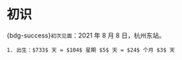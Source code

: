 # 初识

{bdg-success}`初次见面`：2021 年 8 月 8 日，杭州东站。

```{topic} 年轮
1. 出生：$733$ 天 = $104$ 星期 $5$ 天 = $24$ 个月 $3$ 天
```
